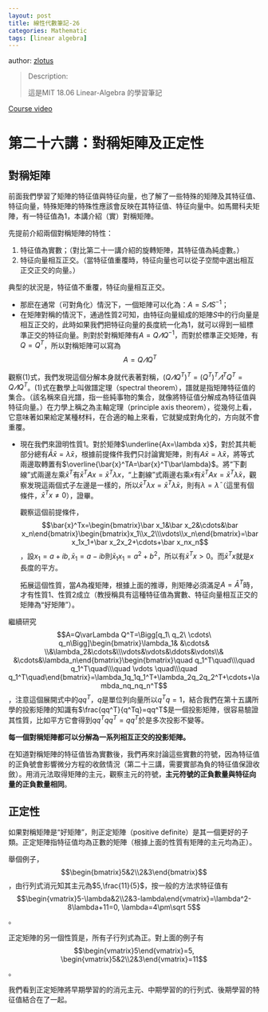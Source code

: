 ```yaml
---
layout: post
title: 線性代數筆記-26
categories: Mathematic
tags: [linear algebra]
---
```


author: [zlotus](https://github.com/zlotus/notes-linear-algebra)

> Description:
>
> 這是MIT 18.06 Linear-Algebra 的學習筆記	

[Course video](https://www.youtube.com/watch?v=QVKj3LADCnA&list=PLE7DDD91010BC51F8&index=27&ab_channel=MITOpenCourseWare)

<!-- more -->

# 第二十六講：對稱矩陣及正定性

## 對稱矩陣

前面我們學習了矩陣的特征值與特征向量，也了解了一些特殊的矩陣及其特征值、特征向量，特殊矩陣的特殊性應該會反映在其特征值、特征向量中。如馬爾科夫矩陣，有一特征值為$1$，本講介紹（實）對稱矩陣。

先提前介紹兩個對稱矩陣的特性：

1. 特征值為實數；（對比第二十一講介紹的旋轉矩陣，其特征值為純虛數。）
2. 特征向量相互正交。（當特征值重覆時，特征向量也可以從子空間中選出相互正交正交的向量。）

典型的狀況是，特征值不重覆，特征向量相互正交。

* 那麽在通常（可對角化）情況下，一個矩陣可以化為：$A=S\varLambda S^{-1}$；
* 在矩陣對稱的情況下，通過性質2可知，由特征向量組成的矩陣$S$中的行向量是相互正交的，此時如果我們把特征向量的長度統一化為$1$，就可以得到一組標準正交的特征向量。則對於對稱矩陣有$A=Q\varLambda Q^{-1}$，而對於標準正交矩陣，有$Q=Q^T$，所以對稱矩陣可以寫為$$A=Q\varLambda Q^T\tag{1}$$

觀察$(1)$式，我們发現這個分解本身就代表著對稱，$\left(Q\varLambda Q^T\right)^T=\left(Q^T\right)^T\varLambda^TQ^T=Q\varLambda Q^T$。$(1)$式在數學上叫做譜定理（spectral theorem），譜就是指矩陣特征值的集合。（該名稱來自光譜，指一些純事物的集合，就像將特征值分解成為特征值與特征向量。）在力學上稱之為主軸定理（principle axis theorem），從幾何上看，它意味著如果給定某種材料，在合適的軸上來看，它就變成對角化的，方向就不會重覆。

* 現在我們來證明性質1。對於矩陣$\underline{Ax=\lambda x}$，對於其共軛部分總有$\bar A\bar x=\bar\lambda \bar x$，根據前提條件我們只討論實矩陣，則有$A\bar x=\bar\lambda \bar x$，將等式兩邊取轉置有$\overline{\bar{x}^TA=\bar{x}^T\bar\lambda}$。將“下劃線”式兩邊左乘$\bar{x}^T$有$\bar{x}^TAx=\bar{x}^T\lambda x$，“上劃線”式兩邊右乘$x$有$\bar{x}^TAx=\bar{x}^T\bar\lambda x$，觀察发現這兩個式子左邊是一樣的，所以$\bar{x}^T\lambda x=\bar{x}^T\bar\lambda x$，則有$\lambda=\bar{\lambda}$（這里有個條件，$\bar{x}^Tx\neq 0$），證畢。

    觀察這個前提條件，$$\bar{x}^Tx=\begin{bmatrix}\bar x_1&\bar x_2&\cdots&\bar x_n\end{bmatrix}\begin{bmatrix}x_1\\x_2\\\vdots\\x_n\end{bmatrix}=\bar x_1x_1+\bar x_2x_2+\cdots+\bar x_nx_n$$，設$x_1=a+ib, \bar x_1=a-ib$則$\bar x_1x_1=a^2+b^2$，所以有$\bar{x}^Tx>0$。而$\bar{x}^Tx$就是$x$長度的平方。

    拓展這個性質，當$A$為複矩陣，根據上面的推導，則矩陣必須滿足$A=\bar{A}^T$時，才有性質1、性質2成立（教授稱具有這種特征值為實數、特征向量相互正交的矩陣為“好矩陣”）。

繼續研究$$A=Q\varLambda Q^T=\Bigg[q_1\ q_2\ \cdots\ q_n\Bigg]\begin{bmatrix}\lambda_1& &\cdots& \\&\lambda_2&\cdots&\\\vdots&\vdots&\ddots&\vdots\\& &\cdots&\lambda_n\end{bmatrix}\begin{bmatrix}\quad q_1^T\quad\\\quad q_1^T\quad\\\quad \vdots \quad\\\quad q_1^T\quad\end{bmatrix}=\lambda_1q_1q_1^T+\lambda_2q_2q_2^T+\cdots+\lambda_nq_nq_n^T$$，注意這個展開式中的$qq^T$，$q$是單位列向量所以$q^Tq=1$，結合我們在第十五講所學的投影矩陣的知識有$\frac{qq^T}{q^Tq}=qq^T$是一個投影矩陣，很容易驗證其性質，比如平方它會得到$qq^Tqq^T=qq^T$於是多次投影不變等。

**每一個對稱矩陣都可以分解為一系列相互正交的投影矩陣。**

在知道對稱矩陣的特征值皆為實數後，我們再來討論這些實數的符號，因為特征值的正負號會影響微分方程的收斂情況（第二十三講，需要實部為負的特征值保證收斂）。用消元法取得矩陣的主元，觀察主元的符號，**主元符號的正負數量與特征向量的正負數量相同**。

## 正定性

如果對稱矩陣是“好矩陣”，則正定矩陣（positive definite）是其一個更好的子類。正定矩陣指特征值均為正數的矩陣（根據上面的性質有矩陣的主元均為正）。

舉個例子，$$\begin{bmatrix}5&2\\2&3\end{bmatrix}$$，由行列式消元知其主元為$5,\frac{11}{5}$，按一般的方法求特征值有$$\begin{vmatrix}5-\lambda&2\\2&3-lambda\end{vmatrix}=\lambda^2-8\lambda+11=0, \lambda=4\pm\sqrt 5$$。

正定矩陣的另一個性質是，所有子行列式為正。對上面的例子有$$\begin{vmatrix}5\end{vmatrix}=5, \begin{vmatrix}5&2\\2&3\end{vmatrix}=11$$。

我們看到正定矩陣將早期學習的的消元主元、中期學習的的行列式、後期學習的特征值結合在了一起。

